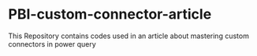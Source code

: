 # PBI-custom-connector-article
This Repository contains codes used in an article about mastering custom connectors in power query
